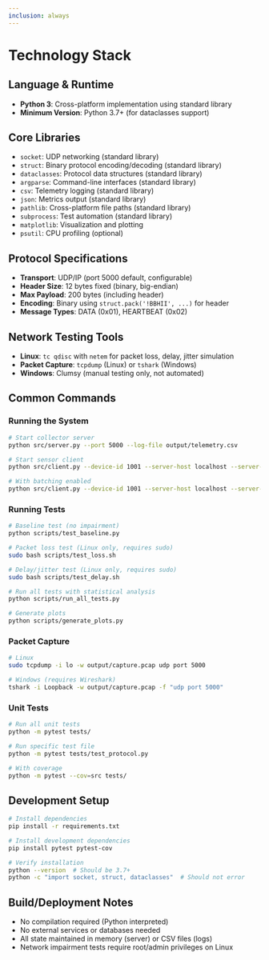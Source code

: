 ```yaml
---
inclusion: always
---
```


# Technology Stack

## Language & Runtime

- **Python 3**: Cross-platform implementation using standard library
- **Minimum Version**: Python 3.7+ (for dataclasses support)

## Core Libraries

- `socket`: UDP networking (standard library)
- `struct`: Binary protocol encoding/decoding (standard library)
- `dataclasses`: Protocol data structures (standard library)
- `argparse`: Command-line interfaces (standard library)
- `csv`: Telemetry logging (standard library)
- `json`: Metrics output (standard library)
- `pathlib`: Cross-platform file paths (standard library)
- `subprocess`: Test automation (standard library)
- `matplotlib`: Visualization and plotting
- `psutil`: CPU profiling (optional)

## Protocol Specifications

- **Transport**: UDP/IP (port 5000 default, configurable)
- **Header Size**: 12 bytes fixed (binary, big-endian)
- **Max Payload**: 200 bytes (including header)
- **Encoding**: Binary using `struct.pack('!BBHII', ...)` for header
- **Message Types**: DATA (0x01), HEARTBEAT (0x02)

## Network Testing Tools

- **Linux**: `tc qdisc` with `netem` for packet loss, delay, jitter simulation
- **Packet Capture**: `tcpdump` (Linux) or `tshark` (Windows)
- **Windows**: Clumsy (manual testing only, not automated)

## Common Commands

### Running the System

```bash
# Start collector server
python src/server.py --port 5000 --log-file output/telemetry.csv

# Start sensor client
python src/client.py --device-id 1001 --server-host localhost --server-port 5000 --interval 1 --duration 60

# With batching enabled
python src/client.py --device-id 1001 --server-host localhost --server-port 5000 --interval 1 --duration 60 --batch-size 10
```

### Running Tests

```bash
# Baseline test (no impairment)
python scripts/test_baseline.py

# Packet loss test (Linux only, requires sudo)
sudo bash scripts/test_loss.sh

# Delay/jitter test (Linux only, requires sudo)
sudo bash scripts/test_delay.sh

# Run all tests with statistical analysis
python scripts/run_all_tests.py

# Generate plots
python scripts/generate_plots.py
```

### Packet Capture

```bash
# Linux
sudo tcpdump -i lo -w output/capture.pcap udp port 5000

# Windows (requires Wireshark)
tshark -i Loopback -w output/capture.pcap -f "udp port 5000"
```

### Unit Tests

```bash
# Run all unit tests
python -m pytest tests/

# Run specific test file
python -m pytest tests/test_protocol.py

# With coverage
python -m pytest --cov=src tests/
```

## Development Setup

```bash
# Install dependencies
pip install -r requirements.txt

# Install development dependencies
pip install pytest pytest-cov

# Verify installation
python --version  # Should be 3.7+
python -c "import socket, struct, dataclasses"  # Should not error
```

## Build/Deployment Notes

- No compilation required (Python interpreted)
- No external services or databases needed
- All state maintained in memory (server) or CSV files (logs)
- Network impairment tests require root/admin privileges on Linux
